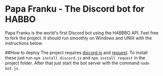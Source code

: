 # Papa Franku - The Discord bot for HABBO

Papa Franku is the world's first Discord bot using the HABBBO API.
Feel free to fork the project. It should run smoothly on Windows and UNIX with the instructions below.

##How to deploy
The project requires [discord.js](https://discord.js.org) and [request](https://www.npmjs.com/package/request). To install these just run `npm install discord.js` and `npm install request` in the project folder. After that just start the bot server with the command `node bot.js`.
